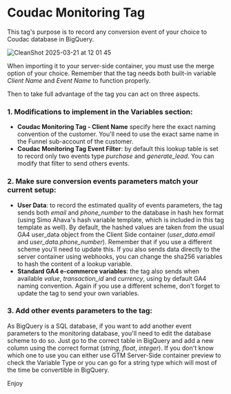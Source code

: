 # Coudac Monitoring Tag
This tag's purpose is to record any conversion event of your choice to Coudac database in BigQuery.

![CleanShot 2025-03-21 at 12 01 45](https://github.com/user-attachments/assets/8c605acb-ef5b-4079-9232-cf141d398db7)

When importing it to your server-side container, you must use the merge option of your choice. Remember that the tag needs both built-in variable *Client Name* and *Event Name* to function properly.



Then to take full advantage of the tag you can act on three aspects.
### 1. Modifications to implement in the Variables section:
- **Coudac Monitoring Tag - Client Name** specify here the exact naming convention of the customer. You'll need to use the exact same name in the Funnel sub-account of the customer.
- **Coudac Monitoring Tag Event Filter**: by default this lookup table is set to record only two events type *purchase* and *generate_lead*. You can modify that filter to send others events.

### 2. Make sure conversion events parameters match your current setup:
- **User Data**: to record the estimated quality of events parameters, the tag sends both *email* and *phone_number* to the database in hash hex format (using Simo Ahava's hash variable template, which is included in this tag template as well). By default, the hashed values are taken from the usual GA4 user_data object from the Client Side container (*user_data.email* and *user_data.phone_number*). Remember that if you use a different scheme you'll need to update this. If you also sends data directly to the server container using webhooks, you can change the sha256 variables to hash the content of a lookup variable.
- **Standard GA4 e-commerce variables**: the tag also sends when available *value*, *transaction_id* and *currency*, using by default GA4 naming convention. Again if you use a different scheme, don't forget to update the tag to send your own variables.

### 3. Add other events parameters to the tag:
As BigQuery is a SQL database, if you want to add another event parameters to the monitoring database, you'll need to edit the database scheme to do so. Just go to the correct table in BigQuery and add a new column using the correct format (*string*, *float*, *integer*). If you don't know which one to use you can either use GTM Server-Side container preview to check the Variable Type or you can go for a string type which will most of the time be convertible in BigQuery.

Enjoy
